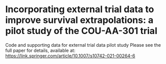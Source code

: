 # Incorporating external trial data to improve survival extrapolations: a pilot study of the COU-AA-301 trial
Code and supporting data for external trial data pilot study
Please see the full paper for details, available at: https://link.springer.com/article/10.1007/s10742-021-00264-6
